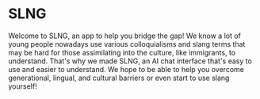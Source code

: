 # SLNG

Welcome to SLNG, an app to help you bridge the gap! We know a lot of young people nowadays use various colloquialisms and slang terms that may be hard for those assimilating into the culture, like immigrants, to understand. That's why we made SLNG, an AI chat interface that's easy to use and easier to understand. We hope to be able to help you overcome generational, lingual, and cultural barriers or even start to use slang yourself!